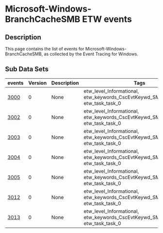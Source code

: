# Microsoft-Windows-BranchCacheSMB ETW events

## Description
This page contains the list of events for Microsoft-Windows-BranchCacheSMB, as collected by the Event Tracing for Windows.

## Sub Data Sets
|events|Version|Description|Tags|
|---|---|---|---|
|[3000](events/event-3000.md)|0|None|etw_level_Informational, etw_keywords_CscEvtKeywd_SMBBranchCache, etw_task_task_0|
|[3002](events/event-3002.md)|0|None|etw_level_Informational, etw_keywords_CscEvtKeywd_SMBBranchCache, etw_task_task_0|
|[3003](events/event-3003.md)|0|None|etw_level_Informational, etw_keywords_CscEvtKeywd_SMBBranchCache, etw_task_task_0|
|[3004](events/event-3004.md)|0|None|etw_level_Informational, etw_keywords_CscEvtKeywd_SMBBranchCache, etw_task_task_0|
|[3005](events/event-3005.md)|0|None|etw_level_Informational, etw_keywords_CscEvtKeywd_SMBBranchCache, etw_task_task_0|
|[3012](events/event-3012.md)|0|None|etw_level_Informational, etw_keywords_CscEvtKeywd_SMBBranchCache, etw_task_task_0|
|[3013](events/event-3013.md)|0|None|etw_level_Informational, etw_keywords_CscEvtKeywd_SMBBranchCache, etw_task_task_0|
